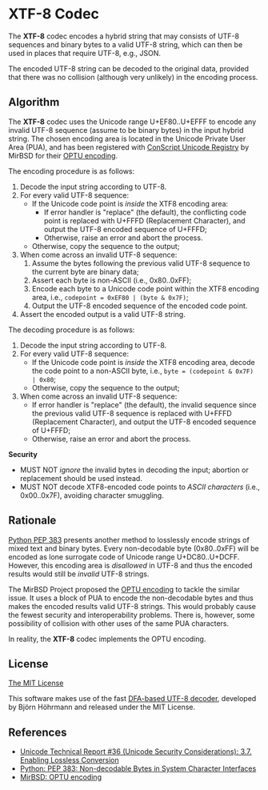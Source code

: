 XTF-8 Codec
===========

The **XTF-8** codec encodes a hybrid string that may consists of UTF-8
sequences and binary bytes to a valid UTF-8 string, which can then be
used in places that require UTF-8, e.g., JSON.

The encoded UTF-8 string can be decoded to the original data, provided
that there was no collision (although very unlikely) in the encoding
process.


Algorithm
---------
The **XTF-8** codec uses the Unicode range U+EF80..U+EFFF to encode
any invalid UTF-8 sequence (assume to be binary bytes) in the input
hybrid string.  The chosen encoding area is located in the Unicode
Private User Area (PUA), and has been registered with
[ConScript Unicode Registry](https://www.evertype.com/standards/csur/conscript-table.html)
by MirBSD for their [OPTU encoding](http://www.mirbsd.org/htman/i386/man3/optu8to16.htm).

The encoding procedure is as follows:

1. Decode the input string according to UTF-8.
2. For every valid UTF-8 sequence:
   * If the Unicode code point is *inside* the XTF8 encoding area:
     - If error handler is "replace" (the default), the conflicting
       code point is replaced with U+FFFD (Replacement Character),
       and output the UTF-8 encoded sequence of U+FFFD;
     - Otherwise, raise an error and abort the process.
   * Otherwise, copy the sequence to the output;
3. When come across an invalid UTF-8 sequence:
   1. Assume the bytes following the previous valid UTF-8 sequence
      to the current byte are binary data;
   2. Assert each byte is non-ASCII (i.e., 0x80..0xFF);
   3. Encode each byte to a Unicode code point within the XTF8
      encoding area, i.e., `codepoint = 0xEF80 | (byte & 0x7F)`;
   4. Output the UTF-8 encoded sequence of the encoded code point.
4. Assert the encoded output is a valid UTF-8 string.

The decoding procedure is as follows:

1. Decode the input string according to UTF-8.
2. For every valid UTF-8 sequence:
   * If the Unicode code point is *inside* the XTF8 encoding area,
     decode the code point to a non-ASCII byte, i.e.,
     `byte = (codepoint & 0x7F) | 0x80`;
   * Otherwise, copy the sequence to the output;
3. When come across an invalid UTF-8 sequence:
   * If error handler is "replace" (the default), the invalid sequence
     since the previous valid UTF-8 sequence is replaced with U+FFFD
     (Replacement Character), and output the UTF-8 encoded sequence
     of U+FFFD;
   * Otherwise, raise an error and abort the process.

**Security**

- MUST NOT *ignore* the invalid bytes in decoding the input; abortion
  or replacement should be used instead.
- MUST NOT decode XTF8-encoded code points to *ASCII characters*
  (i.e., 0x00..0x7F), avoiding character smuggling.


Rationale
---------
[Python PEP 383](https://peps.python.org/pep-0383/) presents another
method to losslessly encode strings of mixed text and binary bytes.
Every non-decodable byte (0x80..0xFF) will be encoded as lone surrogate
code of Unicode range U+DC80..U+DCFF.  However, this encoding area
is *disallowed* in UTF-8 and thus the encoded results would still be
*invalid* UTF-8 strings.

The MirBSD Project proposed the
[OPTU encoding](http://www.mirbsd.org/htman/i386/man3/optu8to16.htm)
to tackle the similar issue.  It uses a block of PUA to encode the
non-decodable bytes and thus makes the encoded results valid UTF-8
strings.  This would probably cause the fewest security and
interoperability problems.  There is, however, some possibility of
collision with other uses of the same PUA characters.

In reality, the **XTF-8** codec implements the OPTU encoding.


License
-------
[The MIT License](https://opensource.org/licenses/MIT)

This software makes use of the fast
[DFA-based UTF-8 decoder](http://bjoern.hoehrmann.de/utf-8/decoder/dfa/),
developed by Björn Höhrmann and released under the MIT License.


References
----------
* [Unicode Technical Report #36 (Unicode Security Considerations): 3.7. Enabling Lossless Conversion](https://www.unicode.org/reports/tr36/#EnablingLosslessConversion)
* [Python: PEP 383: Non-decodable Bytes in System Character Interfaces](https://peps.python.org/pep-0383/)
* [MirBSD: OPTU encoding](http://www.mirbsd.org/htman/i386/man3/optu8to16.htm)
